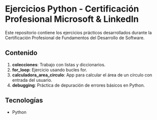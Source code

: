 # Ejercicios Python - Certificación Profesional Microsoft & LinkedIn

Este repositorio contiene los ejercicios prácticos desarrollados durante la Certificación Profesional de Fundamentos del Desarrollo de Software.

## Contenido

1. **colecciones**: Trabajo con listas y diccionarios.
2. **for_loop**: Ejercicio usando bucles for.
3. **calculadora_area_circulo**: App para calcular el área de un círculo con entrada del usuario.
4. **debugging**: Práctica de depuración de errores básicos en Python.

## Tecnologías
- Python